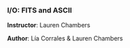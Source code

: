### I/O: FITS and ASCII

**Instructor**:  Lauren Chambers

**Author**: Lía Corrales & Lauren Chambers

